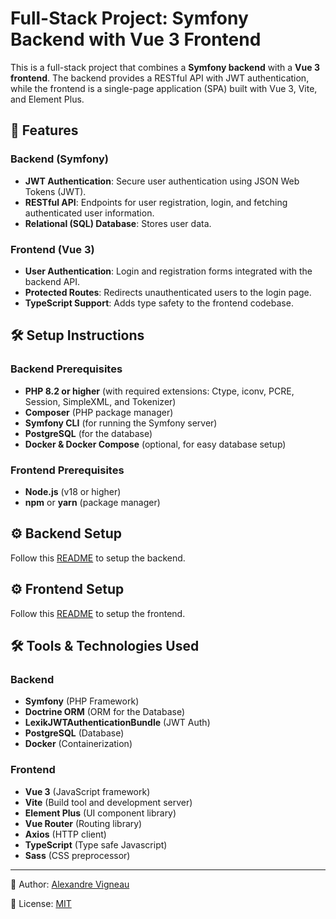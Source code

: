 # Full-Stack Project: Symfony Backend with Vue 3 Frontend

This is a full-stack project that combines a **Symfony backend** with a **Vue 3 frontend**. The backend provides a RESTful API with JWT authentication, while the frontend is a single-page application (SPA) built with Vue 3, Vite, and Element Plus.

## 🚀 Features

### Backend (Symfony)

- **JWT Authentication**: Secure user authentication using JSON Web Tokens (JWT).
- **RESTful API**: Endpoints for user registration, login, and fetching authenticated user information.
- **Relational (SQL) Database**: Stores user data.

### Frontend (Vue 3)

- **User Authentication**: Login and registration forms integrated with the backend API.
- **Protected Routes**: Redirects unauthenticated users to the login page.
- **TypeScript Support**: Adds type safety to the frontend codebase.

## 🛠️ Setup Instructions

### Backend Prerequisites
- **PHP 8.2 or higher** (with required extensions: Ctype, iconv, PCRE, Session, SimpleXML, and Tokenizer)
- **Composer** (PHP package manager)
- **Symfony CLI** (for running the Symfony server)
- **PostgreSQL** (for the database)
- **Docker & Docker Compose** (optional, for easy database setup)

### Frontend Prerequisites
- **Node.js** (v18 or higher)
- **npm** or **yarn** (package manager)

## ⚙️ Backend Setup

Follow this [README](./backend/README.md) to setup the backend.

## ⚙️ Frontend Setup

Follow this [README](./frontend/README.md) to setup the frontend.

## 🛠️ Tools & Technologies Used

### Backend

- **Symfony** (PHP Framework)
- **Doctrine ORM** (ORM for the Database)
- **LexikJWTAuthenticationBundle** (JWT Auth)
- **PostgreSQL** (Database)
- **Docker** (Containerization)

### Frontend

- **Vue 3** (JavaScript framework)
- **Vite** (Build tool and development server)
- **Element Plus** (UI component library)
- **Vue Router** (Routing library)
- **Axios** (HTTP client)
- **TypeScript** (Type safe Javascript)
- **Sass** (CSS preprocessor)

---

📌 Author: [Alexandre Vigneau](https://github.com/AlexandreVig/)

📌 License: [MIT](./LICENSE)
